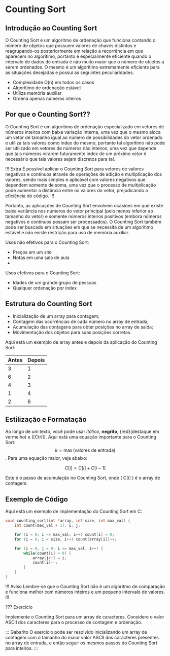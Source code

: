
Counting Sort
======

Introdução ao Counting Sort
---------

O Counting Sort é um algoritmo de ordenação que funciona contando o número de objetos que possuem valores de chaves distintos e reagrupando-os posteriormente em relação a recorrência em que aparecem no algorítimo, portanto é especialmente eficiente quando o intervalo de dados de entrada é não muito maior que o número de objetos a serem ordenados.
O mesmo é um algorítimo extremamente eficiente para as situações desejadas e possuí as seguintes peculiaridades.

* Complexidade O(n) em todos os casos
* Algorìtimo de ordenação estável
* Utiliza memória auxíliar
* Ordena apenas números inteiros

Por que o Counting Sort??
--------

O Counting Sort é um algorítimo de ordenação especializado em vetores de números inteiros com baixa variação interna, uma vez que o mesmo aloca um vetor de tamanho igual ao número de possibilidades do vetor ordenado e utiliza tais valores como index do mesmo, portanto tal algorítimo não pode ser utilizado em vetores de números não inteiros, uma vez que depende que tais números virarem futuramente index de um próximo vetor é necessário que tais valores sejam discretos para tal.

!!! Extra
É possível aplicar o Counting Sort para vetores de valores negativos e contínuos através de operações de adição e multiplicação dos valores, sendo mais simples e aplicável com valores negativos que dependem somente de soma, uma vez que o processo de multiplicação pode aumentar a distância entre os valores do vetor, prejudicando a eficiência do código.
!!!

Portanto, as aplicações de Counting Sort envolvem ocasiões em que existe baixa variância nos números do vetor principal (pelo menos inferior ao tamanho do vetor) e somente números inteiros positivos (embora números negativos e contínuos possam ser processados). 
O Counting Sort também pode ser buscado em situações em que se necessita de um algorítimo estável e não existe restrição para uso de memória auxíliar.

Usos não efetivos para o Counting Sort:

* Preços em um site
* Notas em uma sala de aula
* 

Usos efetivos para o Counting Sort:

* Idades de um grande grupo de pessoas
* Qualquer ordenação por index

Estrutura do Counting Sort
---------

* Inicialização de um array para contagem;
* Contagem das ocorrências de cada número no array de entrada;
* Acumulação das contagens para obter posições no array de saída;
* Movimentação dos objetos para suas posições corretas.

Aqui está um exemplo de array antes e depois da aplicação do Counting Sort:

| Antes   | Depois  |
|---------|---------|
| 3       | 1       |
| 6       | 2       |
| 4       | 3       |
| 1       | 4       |
| 2       | 6       |

Estilização e Formatação
---------

Ao longo de um texto, você pode usar *itálico*, **negrito**, {red}(destaque em vermelho) e
[[Ctrl]]. Aqui está uma equação importante para o Counting Sort: $$  k = \max(\text{valores de entrada})  $$. Para uma equação maior, veja abaixo:

$$ C[i] = C[i] + C[i-1] $$

Este é o passo de acumulação no Counting Sort, onde \( C[i] \) é o array de contagem.

Exemplo de Código
---------

Aqui está um exemplo de implementação do Counting Sort em C:

``` c
void counting_sort(int *array, int size, int max_val) {
    int count[max_val + 1], i, j;

    for (i = 0; i <= max_val; i++) count[i] = 0;
    for (i = 0; i < size; i++) count[array[i]]++;

    for (i = 0, j = 0; i <= max_val; i++) {
        while(count[i] > 0) {
            array[j++] = i;
            count[i]--;
        }
    }
}
```

!!! Aviso
Lembre-se que o Counting Sort não é um algoritmo de comparação e funciona melhor com números inteiros e um pequeno intervalo de valores.
!!!

??? Exercício

Implemente o Counting Sort para um array de caracteres. Considere o valor ASCII dos caracteres para o processo de contagem e ordenação.

::: Gabarito
O exercício pode ser resolvido inicializando um array de contagem com o tamanho do maior valor ASCII dos caracteres presentes no array de entrada, e então seguir os mesmos passos do Counting Sort para inteiros.
:::
